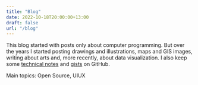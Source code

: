 ```yaml
---
title: "Blog"
date: 2022-10-18T20:00:00+13:00
draft: false
url: "/blog"
---
```


This blog started with posts only about computer programming. But over the
years I started posting drawings and illustrations, maps and GIS images,
writing about arts and, more recently, about data visualization.
I also keep some [technical notes][notes] and [gists] on GitHub.

Main topics: Open Source, UIUX

[notes]: https://github.com/kinow/kinoshita.eti.br/tree/master/notes
[gists]: https://gist.github.com/kinow/
